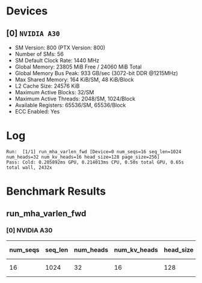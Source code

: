 # Devices

## [0] `NVIDIA A30`
* SM Version: 800 (PTX Version: 800)
* Number of SMs: 56
* SM Default Clock Rate: 1440 MHz
* Global Memory: 23805 MiB Free / 24060 MiB Total
* Global Memory Bus Peak: 933 GB/sec (3072-bit DDR @1215MHz)
* Max Shared Memory: 164 KiB/SM, 48 KiB/Block
* L2 Cache Size: 24576 KiB
* Maximum Active Blocks: 32/SM
* Maximum Active Threads: 2048/SM, 1024/Block
* Available Registers: 65536/SM, 65536/Block
* ECC Enabled: Yes

# Log

```
Run:  [1/1] run_mha_varlen_fwd [Device=0 num_seqs=16 seq_len=1024 num_heads=32 num_kv_heads=16 head_size=128 page_size=256]
Pass: Cold: 0.205892ms GPU, 0.214013ms CPU, 0.50s total GPU, 0.65s total wall, 2432x 
```

# Benchmark Results

## run_mha_varlen_fwd

### [0] NVIDIA A30

| num_seqs | seq_len | num_heads | num_kv_heads | head_size | page_size | Memory Reads | Memory Writes | Memory Usage | Tokens | Samples |  CPU Time  | Noise  |  GPU Time  | Noise | Elem/s  | GlobalMem BW | BWUtil |
|----------|---------|-----------|--------------|-----------|-----------|--------------|---------------|--------------|--------|---------|------------|--------|------------|-------|---------|--------------|--------|
|       16 |    1024 |        32 |           16 |       128 |       256 |  128.125 MiB |   128.000 KiB |       8192.1 |  16384 |   2432x | 214.013 us | 19.63% | 205.892 us | 5.23% | 79.576M | 653.158 GB/s | 70.00% |
